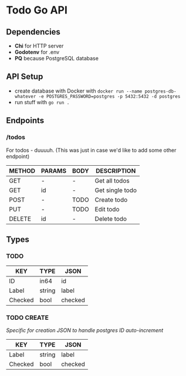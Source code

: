 # Todo Go API

## Dependencies
* **Chi** for HTTP server
* **Godotenv** for .env
* **PQ** because PostgreSQL database

## API Setup
* create database with Docker with `docker run --name postgres-db-whatever -e POSTGRES_PASSWORD=postgres -p 5432:5432 -d postgres`
* run stuff with `go run .`

## Endpoints
### /todos
For todos - duuuuh.
(This was just in case we'd like to add some other endpoint)

| METHOD | PARAMS | BODY | DESCRIPTION     |
|--------|--------|------|-----------------|
| GET    | -      | -    | Get all todos   |
| GET    | id     | -    | Get single todo |
| POST   | -      | TODO | Create todo     |
| PUT    | -      | TODO | Edit todo       |
| DELETE | id     | -    | Delete todo     |

## Types

### TODO
| KEY     | TYPE   | JSON    |
|---------|--------|---------|
| ID      | in64   | id      |
| Label   | string | label   |
| Checked | bool   | checked |

### TODO CREATE
_Specific for creation JSON to handle postgres ID auto-increment_

| KEY     | TYPE   | JSON    |
|---------|--------|---------|
| Label   | string | label   |
| Checked | bool   | checked |

